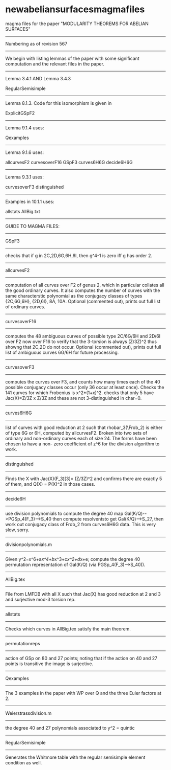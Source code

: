 # newabeliansurfacesmagmafiles
magma files for the paper "MODULARITY THEOREMS FOR ABELIAN SURFACES"

*****************************************
Numbering as of revision 567
*****************************************
We begin with listing lemmas of the paper
with some significant computation and the
relevant files in the paper.
*****************************************
Lemma 3.4.1 AND
Lemma 3.4.3

RegularSemisimple
*****************************************
Lemma 8.1.3. Code for this isomorphism
is given in

ExplicitGSpF2
*****************************************
Lemma 9.1.4 uses:

Qexamples
*****************************************
Lemma 9.1.6 uses:

allcurvesF2
curvesoverF16
GSpF3
curves6H6G
decide6H6G
*****************************************
Lemma 9.3.1 uses:

curvesoverF3
distinguished
*****************************************
Examples in 10.1.1 uses:

allstats
AllBig.txt
*****************************************
GUIDE TO MAGMA FILES:
*****************************************
GSpF3
*****************************************
checks that if g in 2C,2D,6G,6H,6I,
then g^4-1 is zero iff g has order 2.
*****************************************
allcurvesF2
*****************************************
computation of all curves over F2 of
genus 2, which in particular collates all
the good ordinary curves.
It also computes the number of curves
with the same characterstic polynomial
as the conjugacy classes of types
{2C,6G,6H}, {2D,6I}, 8A, 10A.
Optional (commented out), prints out full
list of ordinary curves.
*****************************************
curvesoverF16
*****************************************
computes the 48 ambiguous curves of
possible type 2C/6G/6H and 2D/6I over F2
now over F16 to verify that the 3-torsion
is always (Z/3Z)^2 thus showng that 2C,2D
do not occur. Optional (commented out),
prints out full list of ambiguous curves
6G/6H for future processing.
*****************************************
curvesoverF3
*****************************************
computes the curves over F3, and counts
how many times each of the 40 possible
conjugacy classes occur (only 36 occur at
least once). Checks the 141 curves for
which Frobenius is x^2*(1+x)^2. checks
that only 5 have Jac(X)=Z/3Z x Z/3Z and
these are not 3-distinguished in char=0.
*****************************************
curves6H6G
*****************************************
list of curves with good reduction at 2
such that rhobar_3(\Frob_2) is either of
type 6G or 6H, computed by allcurvesF2.
Broken into two sets of ordinary and 
non-ordinary curves each of size 24. 
The forms have been chosen to have a non-
zero coefficient of z^6 for the division
algorithm to work. 
*****************************************
distinguished
*****************************************
Finds the X with Jac(X)(F_3)[3]= (Z/3Z)^2
and confirms there are exactly 5 of them,
and Q(X) = P(X)^2 in those cases.
*****************************************
decide6H
*****************************************
use division polynomials to compute the
degree 40 map Gal(K/Q)-->PGSp_4(F_3)-->S_40
then compute resolventsto get
Gal(K/Q)-->S_27, then work out conjugacy
class of Frob_2 from curves6H6G data.
This is very slow, sorry.
*****************************************
divisionpolynomials.m
*****************************************
Given
y^2=x^6+a*x^4+b*x^3+c*x^2+d*x+e;
compute the degree 40 permutation
representation of Gal(K/Q)
(via PGSp_4(F_3)-->S_40)).
*****************************************
AllBig.tex
*****************************************
File from LMFDB with all X such that Jac(X)
has good reduction at 2 and 3 and surjective
mod-3 torsion rep.
*****************************************
allstats
*****************************************
Checks which curves in AllBig.tex satisfy
the main theorem.
*****************************************
permutationreps
*****************************************
action of GSp on 80 and 27 points; noting
that if the action on 40 and 27 points is
transitive the image is surjective.
*****************************************
Qexamples
*****************************************
The 3 examples in the paper with WP over Q
and the three Euler factors at 2.
*****************************************
Weierstrassdivision.m
*****************************************
the degree 40 and 27 polynomials associated
to y^2 = quintic
*****************************************
RegularSemisimple
*****************************************
Generates the Whitmore table with the
regular semisimple element condition
as well.
